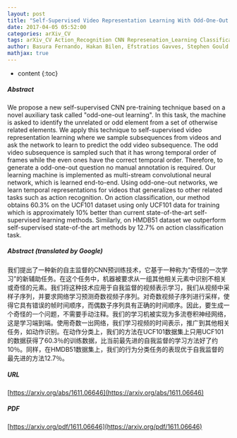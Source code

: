 ```yaml
---
layout: post
title: "Self-Supervised Video Representation Learning With Odd-One-Out Networks"
date: 2017-04-05 05:52:00
categories: arXiv_CV
tags: arXiv_CV Action_Recognition CNN Represenation_Learning Classification Recognition
author: Basura Fernando, Hakan Bilen, Efstratios Gavves, Stephen Gould
mathjax: true
---
```


* content
{:toc}

##### Abstract
We propose a new self-supervised CNN pre-training technique based on a novel auxiliary task called "odd-one-out learning". In this task, the machine is asked to identify the unrelated or odd element from a set of otherwise related elements. We apply this technique to self-supervised video representation learning where we sample subsequences from videos and ask the network to learn to predict the odd video subsequence. The odd video subsequence is sampled such that it has wrong temporal order of frames while the even ones have the correct temporal order. Therefore, to generate a odd-one-out question no manual annotation is required. Our learning machine is implemented as multi-stream convolutional neural network, which is learned end-to-end. Using odd-one-out networks, we learn temporal representations for videos that generalizes to other related tasks such as action recognition. On action classification, our method obtains 60.3\% on the UCF101 dataset using only UCF101 data for training which is approximately 10% better than current state-of-the-art self-supervised learning methods. Similarly, on HMDB51 dataset we outperform self-supervised state-of-the art methods by 12.7% on action classification task.

##### Abstract (translated by Google)
我们提出了一种新的自主监督的CNN预训练技术，它基于一种称为“奇怪的一次学习”的新辅助任务。在这个任务中，机器被要求从一组其他相关元素中识别不相关或奇怪的元素。我们将这种技术应用于自我监督的视频表示学习，我们从视频中采样子序列，并要求网络学习预测奇数视频子序列。对奇数视频子序列进行采样，使得它具有错误的帧时间顺序，而偶数子序列具有正确的时间顺序。因此，要生成一个奇怪的一个问题，不需要手动注释。我们的学习机被实现为多流卷积神经网络，这是学习端到端。使用奇数一出网络，我们学习视频的时间表示，推广到其他相关任务，如动作识别。在动作分类上，我们的方法在UCF101数据集上只用UCF101的数据获得了60.3％的训练数据，比当前最先进的自我监督的学习方法好了约10％。同样，在HMDB51数据集上，我们的行为分类任务的表现优于自我监督的最先进的方法12.7％。

##### URL
[https://arxiv.org/abs/1611.06646](https://arxiv.org/abs/1611.06646)

##### PDF
[https://arxiv.org/pdf/1611.06646](https://arxiv.org/pdf/1611.06646)

